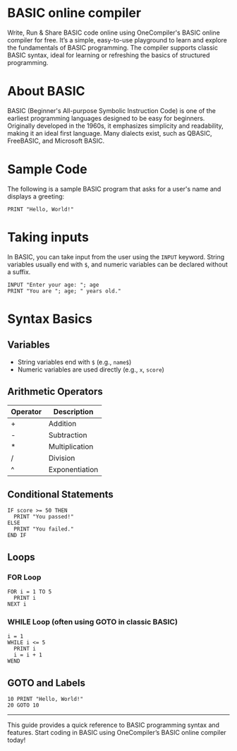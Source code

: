 # BASIC online compiler

Write, Run & Share BASIC code online using OneCompiler's BASIC online compiler for free. It’s a simple, easy-to-use playground to learn and explore the fundamentals of BASIC programming. The compiler supports classic BASIC syntax, ideal for learning or refreshing the basics of structured programming.

# About BASIC

BASIC (Beginner's All-purpose Symbolic Instruction Code) is one of the earliest programming languages designed to be easy for beginners. Originally developed in the 1960s, it emphasizes simplicity and readability, making it an ideal first language. Many dialects exist, such as QBASIC, FreeBASIC, and Microsoft BASIC.

# Sample Code

The following is a sample BASIC program that asks for a user's name and displays a greeting:

```basic
PRINT "Hello, World!"
```

# Taking inputs

In BASIC, you can take input from the user using the `INPUT` keyword. String variables usually end with `$`, and numeric variables can be declared without a suffix.

```basic
INPUT "Enter your age: "; age
PRINT "You are "; age; " years old."
```

# Syntax Basics

## Variables

* String variables end with `$` (e.g., `name$`)
* Numeric variables are used directly (e.g., `x`, `score`)

## Arithmetic Operators

| Operator | Description    |
| -------- | -------------- |
| +        | Addition       |
| -        | Subtraction    |
| \*       | Multiplication |
| /        | Division       |
| ^        | Exponentiation |

## Conditional Statements

```basic
IF score >= 50 THEN
  PRINT "You passed!"
ELSE
  PRINT "You failed."
END IF
```

## Loops

### FOR Loop

```basic
FOR i = 1 TO 5
  PRINT i
NEXT i
```

### WHILE Loop (often using GOTO in classic BASIC)

```basic
i = 1
WHILE i <= 5
  PRINT i
  i = i + 1
WEND
```

## GOTO and Labels

```basic
10 PRINT "Hello, World!"
20 GOTO 10
```

---

This guide provides a quick reference to BASIC programming syntax and features. Start coding in BASIC using OneCompiler’s BASIC online compiler today!
